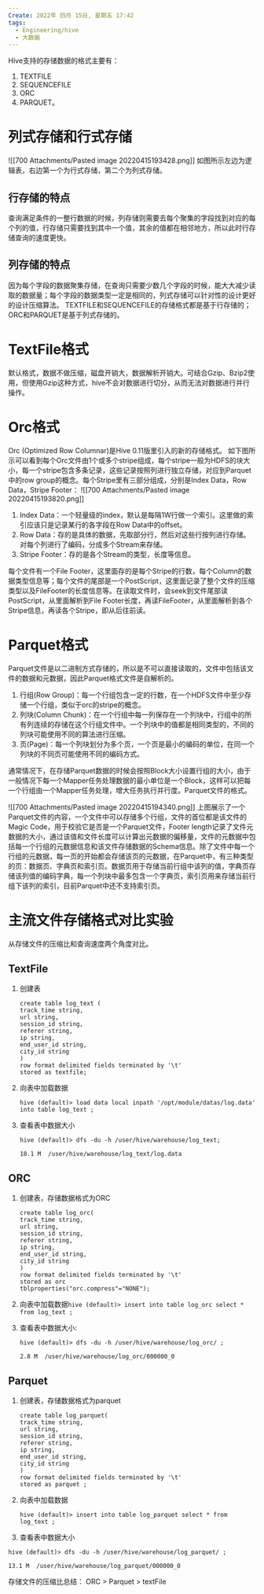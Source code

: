 ```yaml
---
Create: 2022年 四月 15日, 星期五 17:42
tags: 
  - Engineering/hive
  - 大数据
---
```


Hive支持的存储数据的格式主要有：
1. TEXTFILE 
2. SEQUENCEFILE
3. ORC
4. PARQUET。


# 列式存储和行式存储
![[700 Attachments/Pasted image 20220415193428.png]]
如图所示左边为逻辑表，右边第一个为行式存储，第二个为列式存储。

## 行存储的特点
查询满足条件的一整行数据的时候，列存储则需要去每个聚集的字段找到对应的每个列的值，行存储只需要找到其中一个值，其余的值都在相邻地方，所以此时行存储查询的速度更快。

## 列存储的特点
因为每个字段的数据聚集存储，在查询只需要少数几个字段的时候，能大大减少读取的数据量；每个字段的数据类型一定是相同的，列式存储可以针对性的设计更好的设计压缩算法。
TEXTFILE和SEQUENCEFILE的存储格式都是基于行存储的；
ORC和PARQUET是基于列式存储的。

# TextFile格式
默认格式，数据不做压缩，磁盘开销大，数据解析开销大。可结合Gzip、Bzip2使用，但使用Gzip这种方式，hive不会对数据进行切分，从而无法对数据进行并行操作。

# Orc格式
Orc (Optimized Row Columnar)是Hive 0.11版里引入的新的存储格式。
如下图所示可以看到每个Orc文件由1个或多个stripe组成，每个stripe一般为HDFS的块大小，每一个stripe包含多条记录，这些记录按照列进行独立存储，对应到Parquet中的row group的概念。每个Stripe里有三部分组成，分别是Index Data，Row Data，Stripe Footer：
![[700 Attachments/Pasted image 20220415193820.png]]
 

1. Index Data：一个轻量级的index，默认是每隔1W行做一个索引。这里做的索引应该只是记录某行的各字段在Row Data中的offset。
2. Row Data：存的是具体的数据，先取部分行，然后对这些行按列进行存储。对每个列进行了编码，分成多个Stream来存储。
3. Stripe Footer：存的是各个Stream的类型，长度等信息。

每个文件有一个File Footer，这里面存的是每个Stripe的行数，每个Column的数据类型信息等；每个文件的尾部是一个PostScript，这里面记录了整个文件的压缩类型以及FileFooter的长度信息等。在读取文件时，会seek到文件尾部读PostScript，从里面解析到File Footer长度，再读FileFooter，从里面解析到各个Stripe信息，再读各个Stripe，即从后往前读。


# Parquet格式
Parquet文件是以二进制方式存储的，所以是不可以直接读取的，文件中包括该文件的数据和元数据，因此Parquet格式文件是自解析的。

1. 行组(Row Group)：每一个行组包含一定的行数，在一个HDFS文件中至少存储一个行组，类似于orc的stripe的概念。
2. 列块(Column Chunk)：在一个行组中每一列保存在一个列块中，行组中的所有列连续的存储在这个行组文件中。一个列块中的值都是相同类型的，不同的列块可能使用不同的算法进行压缩。
3. 页(Page)：每一个列块划分为多个页，一个页是最小的编码的单位，在同一个列块的不同页可能使用不同的编码方式。


通常情况下，在存储Parquet数据的时候会按照Block大小设置行组的大小，由于一般情况下每一个Mapper任务处理数据的最小单位是一个Block，这样可以把每一个行组由一个Mapper任务处理，增大任务执行并行度。Parquet文件的格式。


![[700 Attachments/Pasted image 20220415194340.png]]
上图展示了一个Parquet文件的内容，一个文件中可以存储多个行组，文件的首位都是该文件的Magic Code，用于校验它是否是一个Parquet文件，Footer length记录了文件元数据的大小，通过该值和文件长度可以计算出元数据的偏移量，文件的元数据中包括每一个行组的元数据信息和该文件存储数据的Schema信息。除了文件中每一个行组的元数据，每一页的开始都会存储该页的元数据，在Parquet中，有三种类型的页：数据页、字典页和索引页。数据页用于存储当前行组中该列的值，字典页存储该列值的编码字典，每一个列块中最多包含一个字典页，索引页用来存储当前行组下该列的索引，目前Parquet中还不支持索引页。

# 主流文件存储格式对比实验
从存储文件的压缩比和查询速度两个角度对比。

## TextFile
1. 创建表
	```
	create table log_text (
	track_time string,
	url string,
	session_id string,
	referer string,
	ip string,
	end_user_id string,
	city_id string
	)
	row format delimited fields terminated by '\t'
	stored as textfile;

	```
	
2. 向表中加载数据
	```
	hive (default)> load data local inpath '/opt/module/datas/log.data' into table log_text ;
	```
3. 查看表中数据大小
	```
	hive (default)> dfs -du -h /user/hive/warehouse/log_text;

	18.1 M  /user/hive/warehouse/log_text/log.data
	```
	
## ORC
1. 创建表，存储数据格式为ORC

	```
	create table log_orc(
	track_time string,
	url string,
	session_id string,
	referer string,
	ip string,
	end_user_id string,
	city_id string
	)
	row format delimited fields terminated by '\t'
	stored as orc
	tblproperties("orc.compress"="NONE");
	```
	
2. 向表中加载数据`hive (default)> insert into table log_orc select * from log_text ;`
3. 查看表中数据大小:
	```
	hive (default)> dfs -du -h /user/hive/warehouse/log_orc/ ;

	2.8 M  /user/hive/warehouse/log_orc/000000_0
	```

## Parquet
1. 创建表，存储数据格式为parquet
	```
	create table log_parquet(
	track_time string,
	url string,
	session_id string,
	referer string,
	ip string,
	end_user_id string,
	city_id string
	)
	row format delimited fields terminated by '\t'
	stored as parquet ;
	```
2. 向表中加载数据
	```
	hive (default)> insert into table log_parquet select * from log_text ;
	```
3. 查看表中数据大小

```
hive (default)> dfs -du -h /user/hive/warehouse/log_parquet/ ;

13.1 M  /user/hive/warehouse/log_parquet/000000_0
```

存储文件的压缩比总结：
ORC >  Parquet >  textFile

